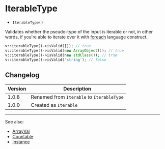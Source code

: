 # IterableType

- `IterableType()`

Validates whether the pseudo-type of the input is iterable or not, in other words,
if you're able to iterate over it with [foreach](http://php.net/foreach) language
construct.

```php
v::iterableType()->isValid([]); // true
v::iterableType()->isValid(new ArrayObject()); // true
v::iterableType()->isValid(new stdClass()); // true
v::iterableType()->isValid('string'); // false
```

## Changelog

Version | Description
--------|-------------
  1.0.8 | Renamed from `Iterable` to `IterableType`
  1.0.0 | Created as `Iterable`

***
See also:

- [ArrayVal](ArrayVal.md)
- [Countable](Countable.md)
- [Instance](Instance.md)
